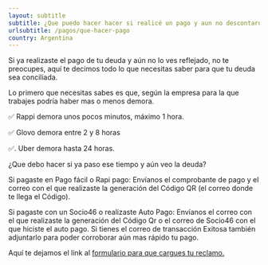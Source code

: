 ```yaml
---
layout: subtitle
subtitle: ¿Que puedo hacer hacer si realicé un pago y aun no descontaron mi deuda?
urlsubtitle: /pagos/que-hacer-pago
country: Argentina
---
```

Si ya realizaste el pago de tu deuda y aún no lo ves reflejado, no te preocupes, aquí te decimos todo lo que necesitas saber para que tu deuda sea conciliada.

Lo primero que necesitas sabes es que, según la empresa para la que trabajes podría haber mas o menos demora.

✅  Rappi demora unos pocos minutos, máximo 1 hora.

✅  Glovo demora entre 2 y 8 horas 

✅. Uber demora hasta 24 horas.

¿Que debo hacer si ya paso ese tiempo y aún veo la deuda?

Si pagaste en Pago fácil o Rapi pago:  Envíanos el comprobante de pago y el correo con el que realizaste la generación del Código QR (el correo donde te llega el Código).

Si pagaste con un Socio46 o realizaste Auto Pago: Envíanos el correo con el que realizaste la generación del Código Qr o el correo de Socio46 con el que hiciste el auto pago. Si tienes el correo de transacción Exitosa también adjuntarlo para poder corroborar aún mas rápido tu pago.

Aquí te dejamos el link al [formulario para que cargues tu reclamo.](/contactanos/11)